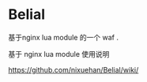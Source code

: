 Belial
======

基于nginx lua module 的一个 waf .

基于 nginx lua module    使用说明

https://github.com/nixuehan/Belial/wiki/
